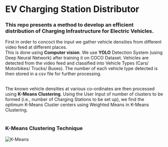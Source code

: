 # EV Charging Station Distributor
<h3>This repo presents a method to develop an efficient distribution of Charging Infrastructure for Electric Vehicles.</h3>

First in order to concoct the input we gather vehicle densities from different video feed at different places. <br>
This is done using <b>Computer vision</b>. We use <b>YOLO</b> Detection System (using Deep Neural Network) after training it on COCO Dataset. 
Vehicles are detected from the video feed and classified into Vehicle Types (Cars/ Motorbikes/ Trucks/ Buses). The number of each vehicle type detected is then stored in a csv file for further processing.<br><br>

The known vehicle densities at various co-ordinates are then processed using <b>K-Means Clustering</b>. Using the User Input of number of clusters to be formed (i.e., number of Charging Stations to be set up), we find the optimum K-Means Cluster centers using Weighted Means in K-Means Clustering.<br><br>

<h3>K-Means Clustering Technique</h3>
<img src="https://static.javatpoint.com/tutorial/machine-learning/images/k-means-clustering-algorithm-in-machine-learning.png" alt="K-Means">
